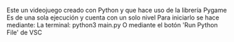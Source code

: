 Este un videojuego creado con Python y que hace uso de la librería Pygame
Es de una sola ejecución y cuenta con un solo nivel
Para iniciarlo se hace mediante:
La terminal: python3 main.py O mediante el botón 'Run Python File' de VSC